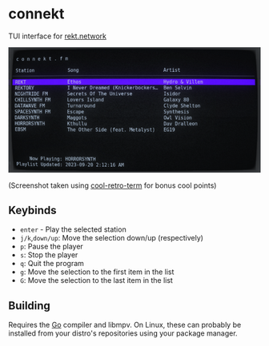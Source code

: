 # connekt
TUI interface for [rekt.network](https://rekt.network)


![connekt screenshot](/screenshot.png?raw=true)

(Screenshot taken using [cool-retro-term](https://github.com/Swordfish90/cool-retro-term) for bonus cool points)

## Keybinds

* `enter` - Play the selected station
* `j/k`,`down/up`: Move the selection down/up (respectively)
* `p`: Pause the player
* `s`: Stop the player
* `q`: Quit the program
* `g`: Move the selection to the first item in the list
* `G`: Move the selection to the last item in the list

## Building

Requires the [Go](https://go.dev/) compiler and libmpv. On Linux, these can probably be installed from your distro's repositories using your package manager.
